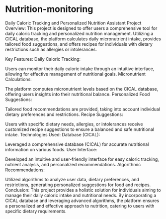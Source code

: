 # Nutrition-monitoring

Daily Caloric Tracking and Personalized Nutrition Assistant
Project Overview:
This project is designed to offer users a comprehensive tool for daily caloric tracking and personalized nutrition management. Utilizing a CICAL database, the platform calculates daily micronutrient intake, provides tailored food suggestions, and offers recipes for individuals with dietary restrictions such as allergies or intolerances.

Key Features:
Daily Caloric Tracking:

Users can monitor their daily caloric intake through an intuitive interface, allowing for effective management of nutritional goals.
Micronutrient Calculations:

The platform computes micronutrient levels based on the CICAL database, offering users insights into their nutritional balance.
Personalized Food Suggestions:

Tailored food recommendations are provided, taking into account individual dietary preferences and restrictions.
Recipe Suggestions:

Users with specific dietary needs, allergies, or intolerances receive customized recipe suggestions to ensure a balanced and safe nutritional intake.
Technologies Used:
Database (CICAL):

Leveraged a comprehensive database (CICAL) for accurate nutritional information on various foods.
User Interface:

Developed an intuitive and user-friendly interface for easy caloric tracking, nutrient analysis, and personalized recommendations.
Algorithmic Recommendations:

Utilized algorithms to analyze user data, dietary preferences, and restrictions, generating personalized suggestions for food and recipes.
Conclusion:
This project provides a holistic solution for individuals aiming to manage their daily caloric intake and nutritional needs. By incorporating a CICAL database and leveraging advanced algorithms, the platform ensures a personalized and effective approach to nutrition, catering to users with specific dietary requirements.
